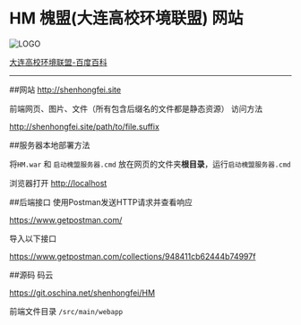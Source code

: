 # HM 槐盟(大连高校环境联盟)	网站

![LOGO](http://tva2.sinaimg.cn/crop.0.0.180.180.180/a121378fjw1e8qgp5bmzyj2050050aa8.jpg)


[大连高校环境联盟-百度百科](http://baike.baidu.com/link?url=VhFPgFwxN_0WM8DWqC9YEGVTLZsLpFmHSPlwEIb-g4IUESdx3CdnKhZ-rlQHtzi2qMhNiWunTaqiviOzQXqJkdi1YR32bL0sECsj2UJtIMW1x2Sig6Fg2xXBhooWa1yNb2WNoWSZwFKcpdrKx932fLYaoIl01Gbkt3p5LIAhrWayhrr4vITOzAFIlx1VHeQs)

---

##网站
http://shenhongfei.site

前端网页、图片、文件（所有包含后缀名的文件都是静态资源） 访问方法

http://shenhongfei.site/path/to/file.suffix

##服务器本地部署方法

将`HM.war` 和 `启动槐盟服务器.cmd` 放在网页的文件夹**根目录**，运行`启动槐盟服务器.cmd`

浏览器打开 [http://localhost](http://localhost)

##后端接口
使用Postman发送HTTP请求并查看响应

https://www.getpostman.com/

导入以下接口

https://www.getpostman.com/collections/948411cb62444b74997f

##源码
码云

https://git.oschina.net/shenhongfei/HM

前端文件目录 `/src/main/webapp`


